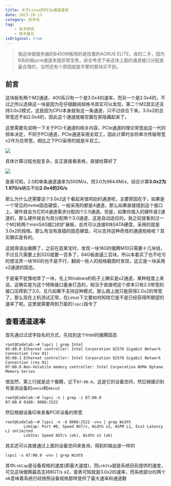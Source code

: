 ```yaml
---
title: 关于Linux的PCIe通道速率
date: 2023-10-13
category: 技术向
tag:
    - 技术研究
    - 技术备忘
isOriginal: true
---
```


> 我这块做服务器的B450M板用的是技嘉的AORUS ELITE，收的二手，因为B系的板pcie通道本就非常宝贵，综合考虑下来这块上面的通道接口分配是最合理的，当然还有个原因就是华擎的那块买不到。

<!-- more -->

## 前言

这块板有两个M2通道，400系只有一个是3.0x4的速率，而另一个是2.0x4的，不过之所以选择这一块是因为在仔细翻阅规格书其实可以发现，第二个M2其实还支持3.0x2模式，这是因为CPU本身就有这一条通道，只不过综合下来，3.0x2的总带宽还不如2.0x4的，因此这个通道就被空置在那隐藏起来了。

这里需要先说明一下关于PCI-E通道的相关内容，PCIe通道的理论带宽由这一代的频率决定，不同于PCI通道，PCIe通道采用全双工，因此计算时会将单次传输带宽x2作为总带宽，相比之下PCI采用的就是半双工。

![](https://i.focotx.net/blog/2023/10/e51d5f1c-1a77-c0a6-ef7d-c24b3e05a019.png)

具体计算过程也挺复杂，反正直接看表格，直接给算好了

![](https://i.focotx.net/blog/2023/10/aefc4f0b-c091-8499-89e7-14ee5216a508.png)

查表可知，2.0的单条通道速率为500M/s，而3.0为984.6M/s，综合计算**3.0x2为1.97G/s**确实不如**2.0x4的2G/s**

那么为什么还需要这个3.0x2这个看起来很鸡肋的通道呢，主要原因在于，如果是一个常见的nvme固态硬盘，一般采用的都是4通道，那么如果直接插到这个接口上，硬件就会为它的4通道需求分配四个2.0通道。但是，如果你插入的硬件是2通道的，那么硬件就会为其分配两个3.0通道，这是自动适应的。我之前就看到过一个M2转两个miniSAS接口的扩展板，总共可以连接8块SATA硬盘，采用的就是3.0x2的规格。那么有没有直插的固态硬盘，可以支持这种奇怪的通道规格呢？其实确实是有的。

这就得请出傲腾了，之前在逛某宝时，发现一块16G的傲腾M10只需要十几块钱，不过旦凡需要上到32G就要一百多了，64G板直逼三百块，所以本着买了也不吃亏的想法弄一块16G的也不是不行，翻阅一些人的规格截图时发现，这正是一块采用x2通道的固态。

于是毫不犹豫地弄了一块，先上Windows的机子上确实是x2通道，某种程度上来说，这确实是为这个特殊接口量身打造的，相当于直接吧这个原本只有2.0带宽的接口压榨到了3.0，旦凡如果不支持这种模式，那么插上就只能获得2.0x2的带宽了。那么现在上机测试正常，在Linux下又要如何知晓它是不是已经获得所期望的速率了呢。这里就需要用到万能的`lspci`指令了

## 查看通道速率

首先通过过滤字段名的方式，先找到这个Intel的傲腾固态

```
root@Codelab:~# lspci | grep Intel
05:00.0 Ethernet controller: Intel Corporation 82576 Gigabit Network Connection (rev 01)
05:00.1 Ethernet controller: Intel Corporation 82576 Gigabit Network Connection (rev 01)
07:00.0 Non-Volatile memory controller: Intel Corporation NVMe Optane Memory Series
```

很显然，第三行就是这个傲腾，记下`07:00.0`，这是它的设备空间，然后根据识别号查询设备的`venid`和`devid`

```
root@Codelab:~# lspci -n | grep -i 07:00.0
07:00.0 0108: 8086:2522
```

然后根据设备ID来查看PCIE设备的带宽

```
root@Codelab:~# lspci -n -d 8086:2522 -vvv | grep Width
		LnkCap:	Port #0, Speed 8GT/s, Width x2, ASPM L1, Exit Latency L1 unlimited
		LnkSta:	Speed 8GT/s (ok), Width x2 (ok)
```

其实还可以直接通过上面的设备空间来查询，得到的输出是一样的

```
lspci -s 07:00.0 -vvv | grep Width
```

其中`LnkCap`是设备规格的速度(即最大速度)，而`LnkSta`就是系统目前提供的速度，可见这块傲腾最高支持8GT/s x2，查表可知就是3.0x2的速率，而系统部分的两个ok意味着系统已经按照设备规格那样提供了最大速率和通道数

